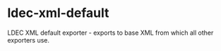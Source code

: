 ldec-xml-default
================

LDEC XML default exporter - exports to base XML from which all other exporters use.
